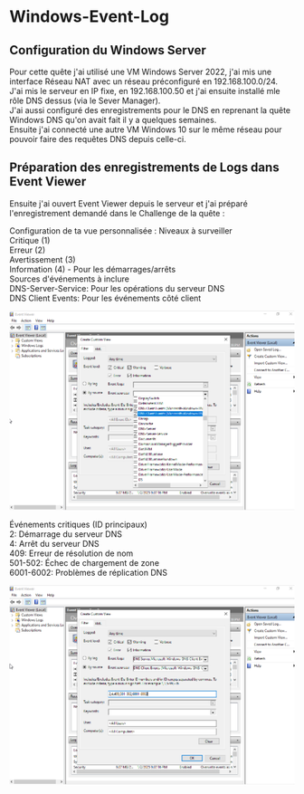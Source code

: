 # Windows-Event-Log  

## Configuration du Windows Server  
  
Pour cette quête j'ai utilisé une VM Windows Server 2022, j'ai mis une interface Réseau NAT avec un réseau préconfiguré en 192.168.100.0/24.  
J'ai mis le serveur en IP fixe, en 192.168.100.50 et j'ai ensuite installé mle rôle DNS dessus (via le Sever Manager).  
J'ai aussi configuré des enregistrements pour le DNS en reprenant la quête Windows DNS qu'on avait fait il y a quelques semaines.  
Ensuite j'ai connecté une autre VM Windows 10 sur le même réseau pour pouvoir faire des requêtes DNS depuis celle-ci.  

## Préparation des enregistrements de Logs dans Event Viewer  

Ensuite j'ai ouvert Event Viewer depuis le serveur et j'ai préparé l'enregistrement demandé dans le Challenge de la quête :  
  
Configuration de ta vue personnalisée :
  Niveaux à surveiller  
    Critique (1)  
    Erreur (2)  
    Avertissement (3)  
    Information (4) - Pour les démarrages/arrêts  
  Sources d'événements à inclure  
    DNS-Server-Service: Pour les opérations du serveur DNS  
    DNS Client Events: Pour les événements côté client  
 
<P ALIGN=CENTER><IMG SRC="https://github.com/julien-Nmd/Windows-Event-Log/blob/main/Capture%20d%E2%80%99%C3%A9cran%20du%202025-01-02%2021-43-04.png" Width=800></P>  

  Événements critiques (ID principaux)  
    2: Démarrage du serveur DNS  
    4: Arrêt du serveur DNS  
    409: Erreur de résolution de nom  
    501-502: Échec de chargement de zone  
    6001-6002: Problèmes de réplication DNS  

  

<P ALIGN=CENTER><IMG SRC="https://github.com/julien-Nmd/Windows-Event-Log/blob/main/Capture%20d%E2%80%99%C3%A9cran%20du%202025-01-02%2021-46-03.png" Width=800></P>  

